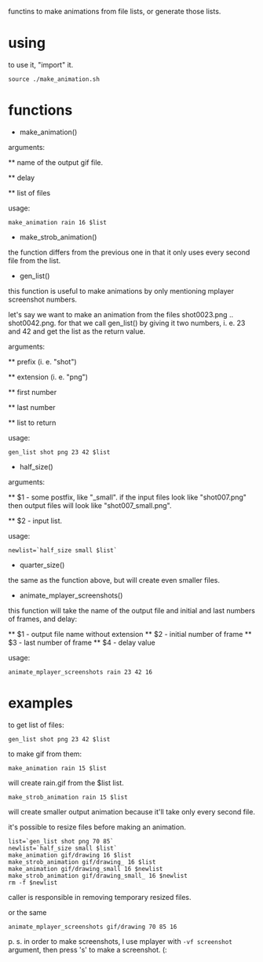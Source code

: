 functins to make animations from file lists, or generate those lists.

using
====

to use it, "import" it.

```
source ./make_animation.sh
```

functions
=========

* make_animation()

arguments:

** name of the output gif file.

** delay

** list of files

usage:
```
make_animation rain 16 $list
```

* make_strob_animation()

the function differs from the previous one in that it only uses every second file from the list.


* gen_list()

this function is useful to make animations by only mentioning mplayer screenshot numbers.

let's say we want to make an animation from the files shot0023.png .. shot0042.png. for that we call gen_list() by giving it two numbers, i. e. 23 and 42 and get the list as the return value.

arguments:

** prefix (i. e. "shot")

** extension (i. e. "png")

** first number

** last number

** list to return

usage:
```
gen_list shot png 23 42 $list
```

* half_size()

arguments:

** $1 - some postfix, like "_small". if the input files look like "shot007.png" then output files will look like "shot007_small.png".

** $2 - input list.

usage:

```
newlist=`half_size small $list`
```


* quarter_size()

the same as the function above, but will create even smaller files.

* animate_mplayer_screenshots()

this function will take the name of the output file and initial and last numbers of frames, and delay:

** $1 - output file name without extension
** $2 - initial number of frame
** $3 - last number of frame
** $4 - delay value

usage:

```
animate_mplayer_screenshots rain 23 42 16
```

examples
=======

to get list of files:

```
gen_list shot png 23 42 $list
```
to make gif from them:

```
make_animation rain 15 $list
```

will create rain.gif from the $list list.

```
make_strob_animation rain 15 $list
```

will create smaller output animation because it'll take only every second file.

it's possible to resize files before making an animation.

```
list=`gen_list shot png 70 85`
newlist=`half_size small $list`
make_animation gif/drawing 16 $list
make_strob_animation gif/drawing_ 16 $list
make_animation gif/drawing_small 16 $newlist
make_strob_animation gif/drawing_small_ 16 $newlist
rm -f $newlist
```

caller is responsible in removing temporary resized files.

or the same

```
animate_mplayer_screenshots gif/drawing 70 85 16
```

p. s.
in order to make screenshots, I use mplayer with ```-vf screenshot``` argument, then press 's' to make a screenshot. (:

